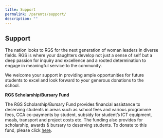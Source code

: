 ```yaml
---
title: Support
permalink: /parents/support/
description: ""
---
```

## Support

The nation looks to RGS for the next generation of woman leaders in diverse fields. RGS is where your daughters develop not just a sense of self but a deep passion for inquiry and excellence and a rooted determination to engage in meaningful service to the community.  

We welcome your support in providing ample opportunities for future students to excel and look forward to your generous donations to the school.

**RGS Scholarship/Bursary Fund**  

The RGS Scholarship/Bursary Fund provides financial assistance to deserving students in areas such as school fees and various programme fees, CCA co-payments by student, subsidy for student’s ICT equipment, meals, transport and project costs etc. The funding also provides for scholarship, awards & bursary to deserving students. To donate to this fund, please click [here](https://ipay.rgs.edu.sg/Pages/make-gift-form.aspx).